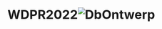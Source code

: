 # WDPR2022![DbOntwerp](https://user-images.githubusercontent.com/101333735/209644380-116b5a00-9aca-4af9-ae52-36621aea62c4.jpg)
